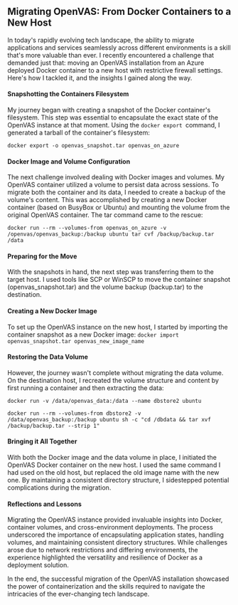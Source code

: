 ##   Migrating OpenVAS: From Docker Containers to a New Host

In today's rapidly evolving tech landscape, the ability to migrate applications and services seamlessly across different environments is a skill that's more valuable than ever. I recently encountered a challenge that demanded just that: moving an OpenVAS installation from an Azure deployed Docker container to a new host with restrictive firewall settings. Here's how I tackled it, and the insights I gained along the way.

#### Snapshotting the Containers Filesystem

My journey began with creating a snapshot of the Docker container's filesystem. This step was essential to encapsulate the exact state of the OpenVAS instance at that moment. Using the `docker export `command, I generated a tarball of the container's filesystem:

`docker export -o openvas_snapshot.tar openvas_on_azure`

#### Docker Image and Volume Configuration

The next challenge involved dealing with Docker images and volumes. My OpenVAS container utilized a volume to persist data across sessions. To migrate both the container and its data, I needed to create a backup of the volume's content. This was accomplished by creating a new Docker container (based on BusyBox or Ubuntu) and mounting the volume from the original OpenVAS container. The tar command came to the rescue:

`docker run --rm --volumes-from openvas_on_azure -v /openvas/openvas_backup:/backup ubuntu tar cvf /backup/backup.tar /data`


#### Preparing for the Move
With the snapshots in hand, the next step was transferring them to the target host. I used tools like SCP or WinSCP to move the container snapshot (openvas_snapshot.tar) and the volume backup (backup.tar) to the destination.

#### Creating a New Docker Image
To set up the OpenVAS instance on the new host, I started by importing the container snapshot as a new Docker image:
`docker import openvas_snapshot.tar openvas_new_image_name`

#### Restoring the Data Volume
However, the journey wasn't complete without migrating the data volume. On the destination host, I recreated the volume structure and content by first running a container and then extracting the data:

`docker run -v /data/openvas_data:/data --name dbstore2 ubuntu`

`docker run --rm --volumes-from dbstore2 -v /data/openvas_backup:/backup ubuntu sh -c "cd /dbdata && tar xvf /backup/backup.tar --strip 1"`

#### Bringing it All Together
With both the Docker image and the data volume in place, I initiated the OpenVAS Docker container on the new host. I used the same command I had used on the old host, but replaced the old image name with the new one. By maintaining a consistent directory structure, I sidestepped potential complications during the migration.

#### Reflections and Lessons

Migrating the OpenVAS instance provided invaluable insights into Docker, container volumes, and cross-environment deployments. The process underscored the importance of encapsulating application states, handling volumes, and maintaining consistent directory structures. While challenges arose due to network restrictions and differing environments, the experience highlighted the versatility and resilience of Docker as a deployment solution.

In the end, the successful migration of the OpenVAS installation showcased the power of containerization and the skills required to navigate the intricacies of the ever-changing tech landscape.
